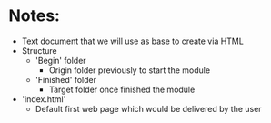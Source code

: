 # Notes:
* Text document that we will use as base to create via HTML
* Structure
  * 'Begin' folder
      * Origin folder previously to start the module
  * 'Finished' folder
      * Target folder once finished the module
* 'index.html'
  * Default first web page which would be delivered by the user 
